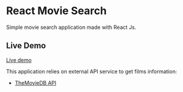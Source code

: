 # React Movie Search

Simple movie search application made with React Js.
## Live Demo

[Live demo](https://rahomohamed.github.io/react-movie-search/)


This application relies on external API service to get films information:

* [TheMovieDB API](https://developers.themoviedb.org/3)
